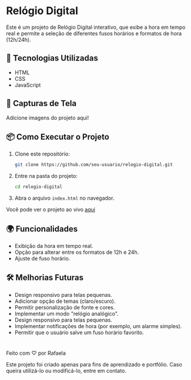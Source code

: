 # Relógio Digital

Este é um projeto de Relógio Digital interativo, que exibe a hora em tempo real e permite a seleção de diferentes fusos horários e formatos de hora (12h/24h). 

## 🚀 Tecnologias Utilizadas
- HTML
- CSS
- JavaScript

## 📸 Capturas de Tela
Adicione imagens do projeto aqui!

## 📦 Como Executar o Projeto
1. Clone este repositório:
   ```bash
   git clone https://github.com/seu-usuario/relogio-digital.git
   ```
2. Entre na pasta do projeto:
   ```bash
   cd relogio-digital
   ```
3. Abra o arquivo `index.html` no navegador.

Você pode ver o projeto ao vivo [aqui](https://relogio-digital-green.vercel.app/)

## 🌍 Funcionalidades
- Exibição da hora em tempo real.
- Opção para alterar entre os formatos de 12h e 24h.
- Ajuste de fuso horário.

## 🛠 Melhorias Futuras
- Design responsivo para telas pequenas.
- Adicionar opção de temas (claro/escuro).
- Permitir personalização de fonte e cores.
- Implementar um modo "relógio analógico".
- Design responsivo para telas pequenas.
- Implementar notificações de hora (por exemplo, um alarme simples).
- Permitir que o usuário salve um fuso horário favorito.

#

Feito com ♡ por Rafaela

Este projeto foi criado apenas para fins de aprendizado e portfólio. Caso queira utilizá-lo ou modificá-lo, entre em contato.


